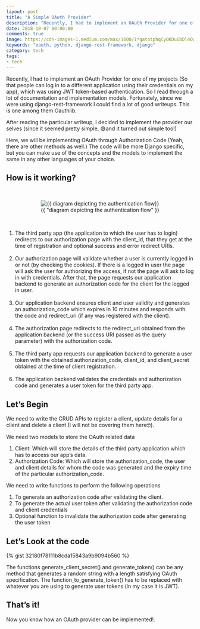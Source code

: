 ```yaml
---
layout: post
title: "A Simple OAuth Provider"
description: "Recently, I had to implement an OAuth Provider for one of my projects (So that people can log in to a different application using their credentials on my app), which was using JWT token-based authentication."
date: 2018-10-07 00:00:00
comments: true
image: https://cdn-images-1.medium.com/max/1600/1*qatotphqCyOKDuGbDl4Qwg.jpeg
keywords: "oauth, python, django-rest-framework, django"
category: tech
tags:
- tech
---
```

Recently, I had to implement an OAuth Provider for one of my projects (So that people can log in to a different application using their credentials on my app), which was using JWT token-based authentication. So I read through a lot of documentation and implementation models. Fortunately, since we were using django-rest-framework I could find a lot of good writeups. This is one among them Oauthlib.

After reading the particular writeup, I decided to implement the provider our selves (since it seemed pretty simple, 😅and it turned out simple too!)

Here, we will be implementing OAuth through Authorization Code (Yeah, there are other methods as well.) The code will be more Django specific, but you can make use of the concepts and the models to implement the same in any other languages of your choice.

## How is it working?
<br>

<!-- {% include image.html url="https://cdn-images-1.medium.com/max/1600/1*HcZ1gZ_7SbeY6V5h6N13Pw.jpeg" description="diagram depicting the authentication flow" %} -->
<figure class="image"><center>
    <img src="https://cdn-images-1.medium.com/max/1600/1*HcZ1gZ_7SbeY6V5h6N13Pw.jpeg" alt="{{ diagram depicting the authentication flow}}">
    <figcaption>{{ "diagram depicting the authentication flow" }}</figcaption>
</center>
  </figure>
<br>

1. The third party app (the application to which the user has to login) redirects to our authorization page with the client_id, that they get at the time of registration and optional success and error redirect URIs.<br><br>
2. Our authorization page will validate whether a user is currently logged in or not (by checking the cookies). If there is a logged in user the page will ask the user for authorizing the access, if not the page will ask to log in with credentials. After that, the page requests our application backend to generate an authorization code for the client for the logged in user.<br><br>
3. Our application backend ensures client and user validity and generates an authorization_code which expires in 10 minutes and responds with the code and redirect_uri (if any was registered with the client).<br><br>
4. The authorization page redirects to the redirect_uri obtained from the application backend (or the success URI passed as the query parameter) with the authorization code.<br><br>
5. The third party app requests our application backend to generate a user token with the obtained authorization_code, client_id, and client_secret obtained at the time of client registration.<br><br>
6. The application backend validates the credentials and authorization code and generates a user token for the third party app.

## Let’s Begin

We need to write the CRUD APIs to register a client, update details for a client and delete a client (I will not be covering them here🤓).

We need two models to store the OAuth related data

1. Client: Which will store the details of the third party application which has to access our app’s data.
2. Authorization Code: Which will store the authorization_code, the user and client details for whom the code was generated and the expiry time of the particular authorization_code.

We need to write functions to perform the following operations

1. To generate an authorization code after validating the client.
2. To generate the actual user token after validating the authorization code and client credentials
3. Optional function to invalidate the authorization code after generating the user token

## Let’s Look at the code

{% gist 32180f78111b8cda15843a9b9094b560 %}

The functions generate_client_secret() and generate_token() can be any method that generates a random string with a length satisfying OAuth specification. The function_to_generate_token() has to be replaced with whatever you are using to generate user tokens (in my case it is JWT).

## That’s it!

Now you know how an OAuth provider can be implemented!.
